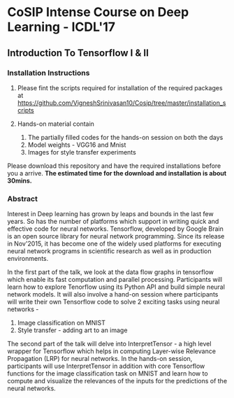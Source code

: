 # CoSIP Intense Course on Deep Learning - ICDL'17

## Introduction To Tensorflow I & II

### Installation Instructions
1. Please fint the scripts required for installation of the required packages at https://github.com/VigneshSrinivasan10/Cosip/tree/master/installation_scripts

2. Hands-on material contain 
    1. The partially filled codes for the hands-on session on both the days
    2. Model weights - VGG16 and Mnist
    3. Images for style transfer experiments
    
Please download this repository and have the required installations before you a arrive. **The estimated time for the download and installation is about 30mins.** 


### Abstract 

Interest in Deep learning has grown by leaps and bounds in the last few years. So has the number of platforms which support in writing quick and effective code for neural networks. Tensorflow, developed by Google Brain is an open source library for neural network programming. Since its release in Nov'2015, it has become one of the widely used platforms for executing neural network programs in scientific research as well as in production environments.

In the first part of the talk, we look at the data flow graphs in tensorflow which enable its fast computation and parallel processing. Participants will learn how to explore Tenorflow using its Python API and build simple neural network models. It will also involve a hand-on session where participants will write their own Tensorflow code to solve 2 exciting tasks using neural networks -
1. Image classification on MNIST
2. Style transfer - adding art to an image 

The second part of the talk will delve into InterpretTensor - a high level wrapper for Tensorflow which helps in computing Layer-wise Relevance Propagation (LRP) for neural networks. In the hands-on session, participants will use InterpretTensor in addition with core Tensorflow functions for the image classification task on MNIST and learn how to compute and visualize the relevances of the inputs for the predictions of the neural networks.
